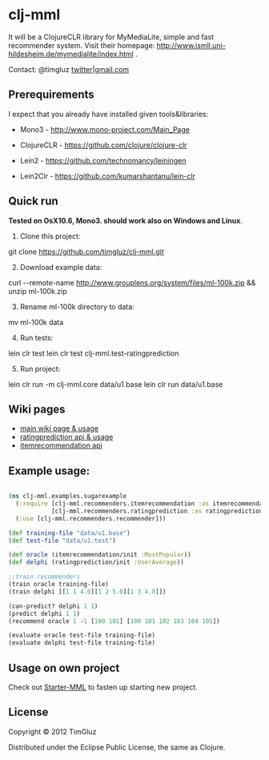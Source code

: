 # clj-mml

It will be a ClojureCLR library for MyMediaLite, simple and fast recommender system.
Visit their homepage: http://www.ismll.uni-hildesheim.de/mymedialite/index.html .

Contact: @timgluz [twitter](https://twitter.com/timgluz)|[gmail.com](timgluz+cljmml@gmail.com)


## Prerequirements

I expect that you  already have installed given tools&libraries:

  * Mono3 - http://www.mono-project.com/Main_Page

  * ClojureCLR - https://github.com/clojure/clojure-clr

  * Lein2 - https://github.com/technomancy/leiningen

  * Lein2Clr - https://github.com/kumarshantanu/lein-clr



## Quick run

**Tested on OsX10.6, Mono3. should work also on Windows and Linux**. 

1. Clone this project:

  git clone https://github.com/timgluz/clj-mml.git

2. Download example data: 

 curl --remote-name http://www.grouplens.org/system/files/ml-100k.zip && unzip ml-100k.zip
  
3. Rename ml-100k directory to data:

 mv ml-100k data

4. Run tests:

 lein clr test 
 lein clr test clj-mml.test-ratingprediction

5. Run project:

 lein clr run -m clj-mml.core data/u1.base
 lein clr run data/u1.base


## Wiki pages
 * [main wiki page & usage](https://github.com/timgluz/clj-mml/wiki/CLJ-MML)
 * [ratingprediction api & usage](https://github.com/timgluz/clj-mml/wiki/RatingPrediction)
 * [itemrecommendation api](https://github.com/timgluz/clj-mml/wiki/itemrecommendation)


## Example usage:

```Clojure

(ns clj-mml.examples.sugarexample
  (:require [clj-mml.recommenders.itemrecommendation :as itemrecommendation]
            [clj-mml.recommenders.ratingprediction :as ratingprediction])
  (:use [clj-mml.recommenders.recommender]))

(def training-file "data/u1.base")
(def test-file "data/u1.test")

(def oracle (itemrecommendation/init :MostPopular))
(def delphi (ratingprediction/init :UserAverage))

;;train recommenders
(train oracle training-file)
(train delphi [[1 1 4.0][1 2 5.0][1 3 4.0]])

(can-predict? delphi 1 1)
(predict delphi 1 1)
(recommend oracle 1 -1 [100 101] [100 101 102 103 104 105])

(evaluate oracle test-file training-file)
(evaluate delphi test-file training-file)


```

## Usage on own project
 
Check out [Starter-MML](https://github.com/timgluz/starter-mml) to fasten up starting new project. 


## License

Copyright © 2012 TimGluz

Distributed under the Eclipse Public License, the same as Clojure.
